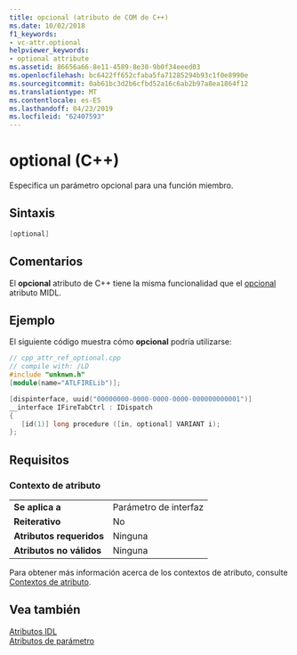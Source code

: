 ```yaml
---
title: opcional (atributo de COM de C++)
ms.date: 10/02/2018
f1_keywords:
- vc-attr.optional
helpviewer_keywords:
- optional attribute
ms.assetid: 86656a66-8e11-4589-8e30-9b0f34eeed03
ms.openlocfilehash: bc6422ff652cfaba5fa71285294b93c1f0e8990e
ms.sourcegitcommit: 0ab61bc3d2b6cfbd52a16c6ab2b97a8ea1864f12
ms.translationtype: MT
ms.contentlocale: es-ES
ms.lasthandoff: 04/23/2019
ms.locfileid: "62407593"
---
```

# <a name="optional-c"></a>optional (C++)

Especifica un parámetro opcional para una función miembro.

## <a name="syntax"></a>Sintaxis

```cpp
[optional]
```

## <a name="remarks"></a>Comentarios

El **opcional** atributo de C++ tiene la misma funcionalidad que el [opcional](/windows/desktop/Midl/optional) atributo MIDL.

## <a name="example"></a>Ejemplo

El siguiente código muestra cómo **opcional** podría utilizarse:

```cpp
// cpp_attr_ref_optional.cpp
// compile with: /LD
#include "unknwn.h"
[module(name="ATLFIRELib")];

[dispinterface, uuid("00000000-0000-0000-0000-000000000001")]
__interface IFireTabCtrl : IDispatch
{
   [id(1)] long procedure ([in, optional] VARIANT i);
};
```

## <a name="requirements"></a>Requisitos

### <a name="attribute-context"></a>Contexto de atributo

|||
|-|-|
|**Se aplica a**|Parámetro de interfaz|
|**Reiterativo**|No|
|**Atributos requeridos**|Ninguna|
|**Atributos no válidos**|Ninguna|

Para obtener más información acerca de los contextos de atributo, consulte [Contextos de atributo](cpp-attributes-com-net.md#contexts).

## <a name="see-also"></a>Vea también

[Atributos IDL](idl-attributes.md)<br/>
[Atributos de parámetro](parameter-attributes.md)